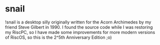 # snail
!snail is a desktop silly originally written for the Acorn Archimedes by my friend Steve Gilbert in 1990.  I found the source code while I was restoring my RiscPC, so I have made some improvements for more modern versions of RiscOS, so this is the 2^5th Anniversary Edition ;o)
